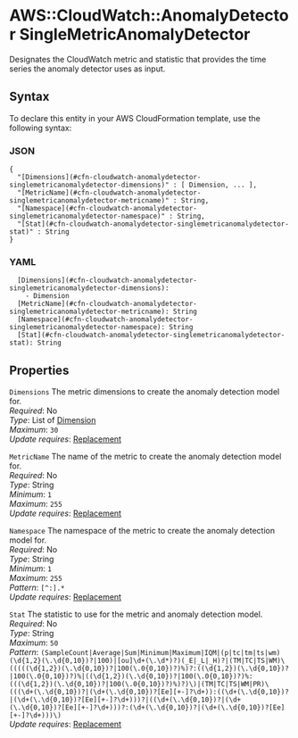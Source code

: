 # AWS::CloudWatch::AnomalyDetector SingleMetricAnomalyDetector<a name="aws-properties-cloudwatch-anomalydetector-singlemetricanomalydetector"></a>

Designates the CloudWatch metric and statistic that provides the time series the anomaly detector uses as input\.

## Syntax<a name="aws-properties-cloudwatch-anomalydetector-singlemetricanomalydetector-syntax"></a>

To declare this entity in your AWS CloudFormation template, use the following syntax:

### JSON<a name="aws-properties-cloudwatch-anomalydetector-singlemetricanomalydetector-syntax.json"></a>

```
{
  "[Dimensions](#cfn-cloudwatch-anomalydetector-singlemetricanomalydetector-dimensions)" : [ Dimension, ... ],
  "[MetricName](#cfn-cloudwatch-anomalydetector-singlemetricanomalydetector-metricname)" : String,
  "[Namespace](#cfn-cloudwatch-anomalydetector-singlemetricanomalydetector-namespace)" : String,
  "[Stat](#cfn-cloudwatch-anomalydetector-singlemetricanomalydetector-stat)" : String
}
```

### YAML<a name="aws-properties-cloudwatch-anomalydetector-singlemetricanomalydetector-syntax.yaml"></a>

```
  [Dimensions](#cfn-cloudwatch-anomalydetector-singlemetricanomalydetector-dimensions): 
    - Dimension
  [MetricName](#cfn-cloudwatch-anomalydetector-singlemetricanomalydetector-metricname): String
  [Namespace](#cfn-cloudwatch-anomalydetector-singlemetricanomalydetector-namespace): String
  [Stat](#cfn-cloudwatch-anomalydetector-singlemetricanomalydetector-stat): String
```

## Properties<a name="aws-properties-cloudwatch-anomalydetector-singlemetricanomalydetector-properties"></a>

`Dimensions`  <a name="cfn-cloudwatch-anomalydetector-singlemetricanomalydetector-dimensions"></a>
The metric dimensions to create the anomaly detection model for\.  
*Required*: No  
*Type*: List of [Dimension](aws-properties-cloudwatch-anomalydetector-dimension.md)  
*Maximum*: `30`  
*Update requires*: [Replacement](https://docs.aws.amazon.com/AWSCloudFormation/latest/UserGuide/using-cfn-updating-stacks-update-behaviors.html#update-replacement)

`MetricName`  <a name="cfn-cloudwatch-anomalydetector-singlemetricanomalydetector-metricname"></a>
The name of the metric to create the anomaly detection model for\.  
*Required*: No  
*Type*: String  
*Minimum*: `1`  
*Maximum*: `255`  
*Update requires*: [Replacement](https://docs.aws.amazon.com/AWSCloudFormation/latest/UserGuide/using-cfn-updating-stacks-update-behaviors.html#update-replacement)

`Namespace`  <a name="cfn-cloudwatch-anomalydetector-singlemetricanomalydetector-namespace"></a>
The namespace of the metric to create the anomaly detection model for\.  
*Required*: No  
*Type*: String  
*Minimum*: `1`  
*Maximum*: `255`  
*Pattern*: `[^:].*`  
*Update requires*: [Replacement](https://docs.aws.amazon.com/AWSCloudFormation/latest/UserGuide/using-cfn-updating-stacks-update-behaviors.html#update-replacement)

`Stat`  <a name="cfn-cloudwatch-anomalydetector-singlemetricanomalydetector-stat"></a>
The statistic to use for the metric and anomaly detection model\.  
*Required*: No  
*Type*: String  
*Maximum*: `50`  
*Pattern*: `(SampleCount|Average|Sum|Minimum|Maximum|IQM|(p|tc|tm|ts|wm)(\d{1,2}(\.\d{0,10})?|100)|[ou]\d+(\.\d*)?)(_E|_L|_H)?|(TM|TC|TS|WM)\(((((\d{1,2})(\.\d{0,10})?|100(\.0{0,10})?)%)?:((\d{1,2})(\.\d{0,10})?|100(\.0{0,10})?)%|((\d{1,2})(\.\d{0,10})?|100(\.0{0,10})?)%:(((\d{1,2})(\.\d{0,10})?|100(\.0{0,10})?)%)?)\)|(TM|TC|TS|WM|PR)\(((\d+(\.\d{0,10})?|(\d+(\.\d{0,10})?[Ee][+-]?\d+)):((\d+(\.\d{0,10})?|(\d+(\.\d{0,10})?[Ee][+-]?\d+)))?|((\d+(\.\d{0,10})?|(\d+(\.\d{0,10})?[Ee][+-]?\d+)))?:(\d+(\.\d{0,10})?|(\d+(\.\d{0,10})?[Ee][+-]?\d+)))\)`  
*Update requires*: [Replacement](https://docs.aws.amazon.com/AWSCloudFormation/latest/UserGuide/using-cfn-updating-stacks-update-behaviors.html#update-replacement)